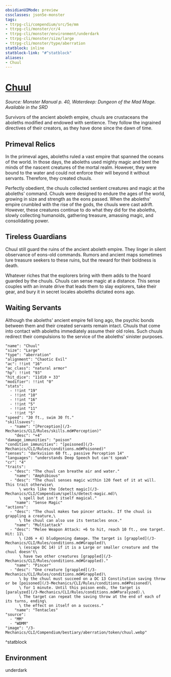 ```yaml
---
obsidianUIMode: preview
cssclasses: json5e-monster
tags:
- ttrpg-cli/compendium/src/5e/mm
- ttrpg-cli/monster/cr/4
- ttrpg-cli/monster/environment/underdark
- ttrpg-cli/monster/size/large
- ttrpg-cli/monster/type/aberration
statblock: inline
statblock-link: "#^statblock"
aliases:
- Chuul
---
```

# [Chuul](3-Mechanics\CLI\Compendium\bestiary\aberration/chuul.md)
*Source: Monster Manual p. 40, Waterdeep: Dungeon of the Mad Mage. Available in the <span title='Systems Reference Document (5.1)'>SRD</span>*  

Survivors of the ancient aboleth empire, chuuls are crustaceans the aboleths modified and endowed with sentience. They follow the ingrained directives of their creators, as they have done since the dawn of time.

## Primeval Relics

In the primeval ages, aboleths ruled a vast empire that spanned the oceans of the world. In those days, the aboleths used mighty magic and bent the minds of the nascent creatures of the mortal realm. However, they were bound to the water and could not enforce their will beyond it without servants. Therefore, they created chuuls.

Perfectly obedient, the chuuls collected sentient creatures and magic at the aboleths' command. Chuuls were designed to endure the ages of the world, growing in size and strength as the eons passed. When the aboleths' empire crumbled with the rise of the gods, the chuuls were cast adrift. However, these creatures continue to do what they did for the aboleths, slowly collecting humanoids, gathering treasure, amassing magic, and consolidating power.

## Tireless Guardians

Chuul still guard the ruins of the ancient aboleth empire. They linger in silent observance of eons-old commands. Rumors and ancient maps sometimes lure treasure seekers to these ruins, but the reward for their boldness is death.

Whatever riches that the explorers bring with them adds to the hoard guarded by the chuuls. Chuuls can sense magic at a distance. This sense couples with an innate drive that leads them to slay explorers, take their gear, and bury it in secret locales aboleths dictated eons ago.

## Waiting Servants

Although the aboleths' ancient empire fell long ago, the psychic bonds between them and their created servants remain intact. Chuuls that come into contact with aboleths immediately assume their old roles. Such chuuls redirect their compulsions to the service of the aboleths' sinister purposes.

```statblock
"name": "Chuul"
"size": "Large"
"type": "aberration"
"alignment": "Chaotic Evil"
"ac": !!int "16"
"ac_class": "natural armor"
"hp": !!int "93"
"hit_dice": "11d10 + 33"
"modifier": !!int "0"
"stats":
  - !!int "19"
  - !!int "10"
  - !!int "16"
  - !!int "5"
  - !!int "11"
  - !!int "5"
"speed": "30 ft., swim 30 ft."
"skillsaves":
  - "name": "[Perception](/3-Mechanics/CLI/Rules/skills.md#Perception)"
    "desc": "+4"
"damage_immunities": "poison"
"condition_immunities": "[poisoned](/3-Mechanics/CLI/Rules/conditions.md#Poisoned)"
"senses": "darkvision 60 ft., passive Perception 14"
"languages": "understands Deep Speech but can't speak"
"cr": "4"
"traits":
  - "desc": "The chuul can breathe air and water."
    "name": "Amphibious"
  - "desc": "The chuul senses magic within 120 feet of it at will. This trait otherwise\
      \ works like the [detect magic](/3-Mechanics/CLI/Compendium/spells/detect-magic.md)\
      \ spell but isn't itself magical."
    "name": "Sense Magic"
"actions":
  - "desc": "The chuul makes two pincer attacks. If the chuul is grappling a creature,\
      \ the chuul can also use its tentacles once."
    "name": "Multiattack"
  - "desc": "Melee Weapon Attack: +6 to hit, reach 10 ft., one target. Hit: 11\
      \ (2d6 + 4) bludgeoning damage. The target is [grappled](/3-Mechanics/CLI/Rules/conditions.md#Grappled)\
      \ (escape DC 14) if it is a Large or smaller creature and the chuul doesn't\
      \ have two other creatures [grappled](/3-Mechanics/CLI/Rules/conditions.md#Grappled)."
    "name": "Pincer"
  - "desc": "One creature [grappled](/3-Mechanics/CLI/Rules/conditions.md#Grappled)\
      \ by the chuul must succeed on a DC 13 Constitution saving throw or be [poisoned](/3-Mechanics/CLI/Rules/conditions.md#Poisoned)\
      \ for 1 minute. Until this poison ends, the target is [paralyzed](/3-Mechanics/CLI/Rules/conditions.md#Paralyzed).\
      \ The target can repeat the saving throw at the end of each of its turns, ending\
      \ the effect on itself on a success."
    "name": "Tentacles"
"source":
  - "MM"
  - "WDMM"
"image": "/3-Mechanics/CLI/Compendium/bestiary/aberration/token/chuul.webp"
```
^statblock

## Environment

underdark